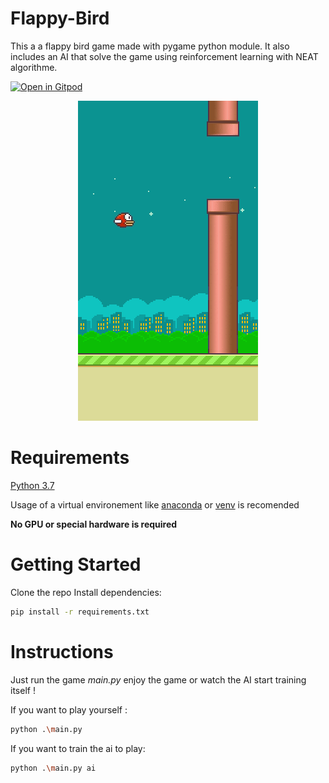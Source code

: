 # Flappy-Bird
This a a flappy bird game made with pygame python module. It also includes an AI that solve the game using reinforcement learning with NEAT algorithme.

[![Open in Gitpod](https://gitpod.io/button/open-in-gitpod.svg)](https://gitpod.io/#https://github.com/trapsidanadir/flappy-bird)

<p align="center">
  <img alt='flappy bird' src="./assets/flappybird.gif" />
</p>

# Requirements
[Python 3.7](https://www.python.org/downloads/release/python-370/)

Usage of a virtual environement like [anaconda](https://www.anaconda.com/) or [venv](https://packaging.python.org/guides/installing-using-pip-and-virtual-environments/) is recomended

**No GPU or special hardware is required**

# Getting Started
Clone the repo
Install dependencies:
```sh
pip install -r requirements.txt
```

# Instructions

Just run the game *main.py* enjoy the game or watch the AI start training itself !

If you want to play yourself :
```sh
python .\main.py
```
If you want to train the ai to play:
```sh
python .\main.py ai
```
